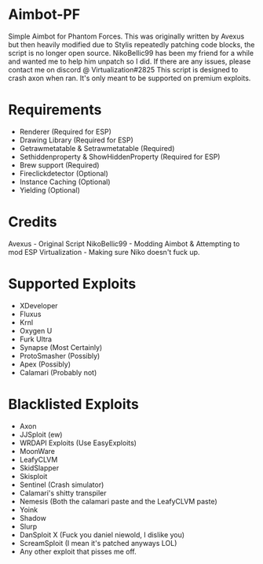 # Aimbot-PF
Simple Aimbot for Phantom Forces.
This was originally written by Avexus but then heavily modified due to Stylis repeatedly patching code blocks, the script is no longer open source.
NikoBellic99 has been my friend for a while and wanted me to help him unpatch so I did.
If there are any issues, please contact me on discord @ Virtualization#2825
This script is designed to crash axon when ran. It's only meant to be supported on premium exploits. 

# Requirements
- Renderer (Required for ESP)
- Drawing Library (Required for ESP)
- Getrawmetatable & Setrawmetatable (Required)
- Sethiddenproperty & ShowHiddenProperty (Required for ESP)
- Brew support (Required)
- Fireclickdetector (Optional)
- Instance Caching (Optional)
- Yielding (Optional)

# Credits
Avexus - Original Script
NikoBellic99 - Modding Aimbot & Attempting to mod ESP
Virtualization - Making sure Niko doesn't fuck up.

# Supported Exploits
- XDeveloper
- Fluxus
- Krnl
- Oxygen U
- Furk Ultra
- Synapse (Most Certainly)
- ProtoSmasher (Possibly)
- Apex (Possibly)
- Calamari (Probably not)

# Blacklisted Exploits
- Axon
- JJSploit (ew)
- WRDAPI Exploits (Use EasyExploits)
- MoonWare
- LeafyCLVM
- SkidSlapper
- Skisploit
- Sentinel (Crash simulator)
- Calamari's shitty transpiler
- Nemesis (Both the calamari paste and the LeafyCLVM paste)
- Yoink
- Shadow
- Slurp
- DanSploit X (Fuck you daniel niewold, I dislike you)
- ScreamSploit (I mean it's patched anyways LOL)
- Any other exploit that pisses me off.
